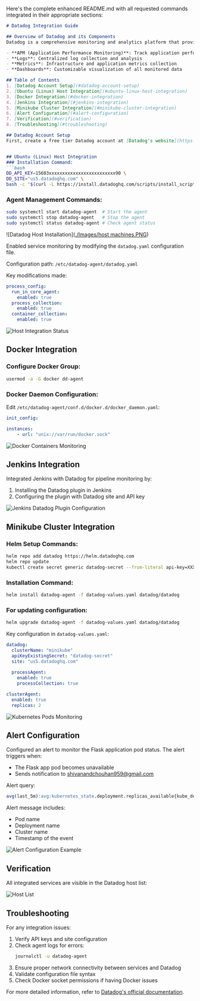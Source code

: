 Here's the complete enhanced README.md with all requested commands integrated in their appropriate sections:

```markdown
# Datadog Integration Guide

## Overview of Datadog and its Components
Datadog is a comprehensive monitoring and analytics platform that provides full-stack observability through:

- **APM (Application Performance Monitoring)**: Track application performance with distributed tracing
- **Logs**: Centralized log collection and analysis
- **Metrics**: Infrastructure and application metrics collection
- **Dashboards**: Customizable visualization of all monitored data

## Table of Contents
1. [Datadog Account Setup](#datadog-account-setup)
2. [Ubuntu (Linux) Host Integration](#ubuntu-linux-host-integration)
3. [Docker Integration](#docker-integration)
4. [Jenkins Integration](#jenkins-integration)
5. [Minikube Cluster Integration](#minikube-cluster-integration)
6. [Alert Configuration](#alert-configuration)
7. [Verification](#verification)
8. [Troubleshooting](#troubleshooting)

## Datadog Account Setup
First, create a free tier Datadog account at [Datadog's website](https://www.datadoghq.com/).


## Ubuntu (Linux) Host Integration
### Installation Command:
```bash
DD_API_KEY=15603xxxxxxxxxxxxxxxxxxxxxxxxx90 \
DD_SITE="us5.datadoghq.com" \
bash -c "$(curl -L https://install.datadoghq.com/scripts/install_script_agent7.sh)"
```

### Agent Management Commands:
```bash
sudo systemctl start datadog-agent  # Start the agent
sudo systemctl stop datadog-agent   # Stop the agent
sudo systemctl status datadog-agent # Check agent status
```

![Datadog Host Installation]([./Images/host machines.PNG](https://github.com/ShivaChouhan/devops_training/blob/main/Datadog_Assignment_6/Images/host%20machines.png))

Enabled service monitoring by modifying the `datadog.yaml` configuration file.

Configuration path: `/etc/datadog-agent/datadog.yaml`

Key modifications made:
```yaml
process_config:
  run_in_core_agent:
    enabled: true
  process_collection:
    enabled: true
  container_collection:
    enabled: true
```

![Host Integration Status](host%20Integrations.png)

## Docker Integration
### Configure Docker Group:
```bash
usermod -a -G docker dd-agent
```

### Docker Daemon Configuration:
Edit `/etc/datadog-agent/conf.d/docker.d/docker_daemon.yaml`:
```yaml
init_config:

instances:
    - url: "unix://var/run/docker.sock"
```

![Docker Containers Monitoring](docker%20containers.png)

## Jenkins Integration
Integrated Jenkins with Datadog for pipeline monitoring by:
1. Installing the Datadog plugin in Jenkins
2. Configuring the plugin with Datadog site and API key

![Jenkins Datadog Plugin Configuration](datadog%20plugin.png)

## Minikube Cluster Integration
### Helm Setup Commands:
```bash
helm repo add datadog https://helm.datadoghq.com
helm repo update
kubectl create secret generic datadog-secret --from-literal api-key=XXXXXXXXXXXXXXXXXXXXXXXXXXXXXXXX
```

### Installation Command:
```bash
helm install datadog-agent -f datadog-values.yaml datadog/datadog
```

### For updating configuration:
```bash
helm upgrade datadog-agent -f datadog-values.yaml datadog/datadog
```

Key configuration in `datadog-values.yaml`:
```yaml
datadog:
  clusterName: "minikube"
  apiKeyExistingSecret: "datadog-secret"
  site: "us5.datadoghq.com"
  
  processAgent:
    enabled: true
    processCollection: true

clusterAgent:
  enabled: true
  replicas: 2
```

![Kubernetes Pods Monitoring](kubernetes%20pods.png)

## Alert Configuration
Configured an alert to monitor the Flask application pod status. The alert triggers when:

- The Flask app pod becomes unavailable
- Sends notification to shivanandchouhan959@gmail.com

Alert query:
```sql
avg(last_5m):avg:kubernetes_state.deployment.replicas_available{kube_deployment:flask-app, cluster:minikube} by {kube_deployment,kube_cluster_name} < 1
```

Alert message includes:
- Pod name
- Deployment name
- Cluster name
- Timestamp of the event

![Alert Configuration Example](alert-configuration.png)

## Verification
All integrated services are visible in the Datadog host list:

![Host List](host%20Integrations.png)

## Troubleshooting
For any integration issues:
1. Verify API keys and site configuration
2. Check agent logs for errors:
   ```bash
   journalctl -u datadog-agent
   ```
3. Ensure proper network connectivity between services and Datadog
4. Validate configuration file syntax
5. Check Docker socket permissions if having Docker issues

For more detailed information, refer to [Datadog's official documentation](https://docs.datadoghq.com/).
